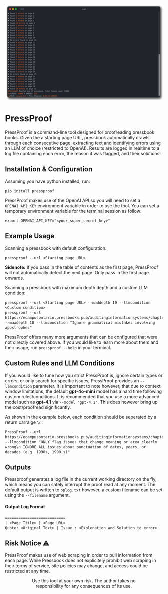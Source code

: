 ![CLI Render](assets/uirender.png)
# PressProof
PressProof is a command-line tool designed for proofreading pressbook books. Given the a starting page URL, pressbook automatically crawls through each consecutive page, extracting text and identifying errors using an LLM of choice (restricted to OpenAI). Results are logged in realtime to a log file containing each error, the reason it was flagged, and their solutions!

## Installation & Configuration
Assuming you have python installed, run:
```
pip install pressproof
```

PressProof makes use of the OpenAI API so you will need to set a ```OPENAI_API_KEY``` environment variable in order to use the tool. You can set a temporary environment variable for the terminal session as follow:
```
export OPENAI_API_KEY="<your_super_secret_key>"
```

## Example Usage 
Scanning a pressbook with default configuration:
```
pressproof --url <Starting page URL>
```
**Sidenote:** If you pass in the table of contents as the first page, PressProof will not automatically detect the next page. Only pass in the first page onwards. 


Scanning a pressbook with maximum depth depth and a custom LLM condition: 
```
pressproof --url <Starting page URL> --maddepth 10 --llmcondition <Custom condition>
pressproof --url https://ecampusontario.pressbooks.pub/auditinginformationsystems/chapter/0101/ --maxdepth 10 --llmcondition "Ignore grammatical mistakes involving apostrophes" 
```

PressProof offers many more arguments that can be configured that were not directly covered above. If you would like to learn more about them and their usage, run ```pressproof --help``` in your terminal.

## Custom Rules and LLM Conditions
If you would like to tune how you strict PressProof is, ignore certain types or errors, or only search for specific issues, PressProof provides an ```--llmcondition``` parameter. It is important to note however, that due to context window limitations, the default **gpt-4o-mini** model has a hard time following custom rules/conditions. It is recommended that you use a more advanced model such as **gpt-4.1** via ```--model "gpt-4.1"```. This does however bring up the cost/proofread significantly. 

As shown in the example below, each condition should be seperated by a return carraige ```\n```. 
```
PressProof --url https://ecampusontario.pressbooks.pub/auditinginformationsystems/chapter/0101/ --llmcondition "ONLY flag issues that change meaning or area clearly wrong\n IGNORE ALL issues about punctuation of dates, years, or decades (e.g. 1990s, 1990's)"
```

## Outputs
Pressproof generates a log file in the current working directory on the fly, which means you can safely interrupt the proof read at any moment. The default output is written to ```pplog.txt``` however, a custom filename can be set using the ```--filename``` argument. 

#### Output Log Format
```
===========================
| <Page Title> | <Page URL>
Quote: <Original Text> | Issue : <Explenation and Solution to error>
```

## Risk Notice ⚠️
PressProof makes use of web scraping in order to pull information from each page. While Pressbook does not explicitely prohibit web scraping in their terms of service, site policies may change, and access could be restricted at any time. 


<div style="text-align: center; max-width: 40vw; margin: 0 auto">Use this tool at your own risk. 
The author takes no responsibility for any consequences of its use.
</div>

